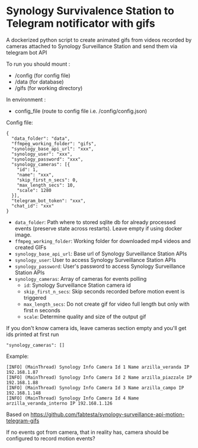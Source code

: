 # Synology Survivalence Station to Telegram notificator with gifs
A dockerized python script to create animated gifs from videos recorded by cameras attached to Synology Surveillance Station and send them via telegram bot API

To run you should mount :
* /config (for config file)
* /data (for database)
* /gifs (for working directory)

In environment :
* config_file (route to config file i.e. /config/config.json)

Config file:

```
{
  "data_folder": "data",
  "ffmpeg_working_folder": "gifs",
  "synology_base_api_url": "xxx",
  "synology_user": "xxx",
  "synology_password": "xxx",
  "synology_cameras": [{
    "id": 1,
    "name": "xxx",
    "skip_first_n_secs": 0,
    "max_length_secs": 10,
    "scale": 1280
  }],
  "telegram_bot_token": "xxx",
  "chat_id": "xxx"
}
```

* `data_folder`: Path where to stored sqlite db for already processed events (preserve state across restarts). Leave empty if using docker image.
* `ffmpeg_working_folder`: Working folder for downloaded mp4 videos and created GIFs
* `synology_base_api_url`: Base url of Synology Surveillance Station APIs
* `synology_user`: User to access Synology Surveillance Station APIs
* `synology_password`: User's password to access Synology Surveillance Station APIs
* `synology_cameras`: Array of cameras for events polling
    * `id`: Synology Surveillance Station camera id
    * `skip_first_n_secs`: Skip seconds recorded before motion event is triggered
    * `max_length_secs`: Do not create gif for video full length but only with first n seconds
    * `scale`: Determine quality and size of the output gif

If you don't know camera ids, leave cameras section empty and you'll get ids printed at first run
```
"synology_cameras": []
```
Example:
```
[INFO] (MainThread) Synology Info Camera Id 1 Name arzilla_veranda IP 192.168.1.87
[INFO] (MainThread) Synology Info Camera Id 2 Name arzilla_piazzale IP 192.168.1.88
[INFO] (MainThread) Synology Info Camera Id 3 Name arzilla_campo IP 192.168.1.148
[INFO] (MainThread) Synology Info Camera Id 4 Name arzilla_veranda_interno IP 192.168.1.126
```


Based on https://github.com/fabtesta/synology-surveillance-api-motion-telegram-gifs

If no events got from camera, that in reality has, camera should be configured to record motion events?